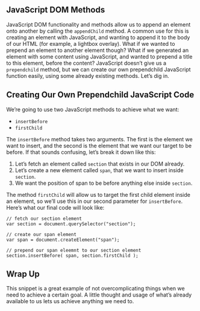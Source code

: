 ## JavaScript DOM Methods

JavaScript DOM functionality and methods allow us to append an element onto another by calling the `appendChild` method. A common use for this is creating an element with JavaScript, and wanting to append it to the body of our HTML (for example, a lightbox overlay). What if we wanted to prepend an element to another element though? What if we generated an element with some content using JavaScript, and wanted to prepend  a title to this element, before the content? JavaScript doesn’t give us a  `prependchild` method, but we can create our own prependchild JavaScript function easily, using some already existing methods. Let’s dig in.

## Creating Our Own Prependchild JavaScript Code

We’re going to use two JavaScript methods to achieve what we want:

* `insertBefore`
* `firstChild`

The `insertBefore` method takes two arguments. The first is the element we want to insert, and the second is the element that we want our target to be before. If that sounds confusing, let’s break it down like this:

1. Let’s fetch an element called `section` that exists in our DOM already.
2. Let’s create a new element called `span`, that we want to insert inside `section`.
3. We want the position of span to be before anything else inside `section`.

The method `firstChild` will allow us to target the first child element inside an element, so we’ll use this in our second parameter for `insertBefore`. Here’s what our final code will look like:

```language-javascript
// fetch our section element
var section = document.querySelector("section");

// create our span element
var span = document.createElement("span");

// prepend our span eleemnt to our section element
section.insertBefore( span, section.firstChild );
```

## Wrap Up

This snippet is a great example of not overcomplicating things when we need to achieve a certain goal. A little thought and usage of what’s already available to us lets us achieve anything we need to.